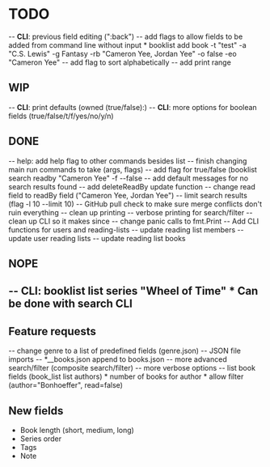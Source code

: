 # TODO
  -- **CLI**: previous field editing (":back")
  -- add flags to allow fields to be added from command line without input
    * booklist add book -t "test" -a "C.S. Lewis" -g Fantasy -rb "Cameron Yee, Jordan Yee" -o false -eo "Cameron Yee"
  -- add flag to sort alphabetically
  -- add print range

## WIP
  -- **CLI**: print defaults (owned (true/false):)
  -- **CLI**: more options for boolean fields (true/false/t/f/yes/no/y/n)

## DONE
  -- help: add help flag to other commands besides list
  -- finish changing main run commands to take (args, flags)
  -- add flag for true/false (booklist search readby "Cameron Yee" -f --false
  -- add default messages for no search results found
  -- add deleteReadBy update function
  -- change read field to readBy field ("Cameron Yee, Jordan Yee")
  -- limit search results (flag -l 10 --limit 10)
  -- GitHub pull check to make sure merge conflicts don't ruin everything
  -- clean up printing
  -- verbose printing for search/filter
  -- clean up CLI so it makes since
  -- change panic calls to fmt.Print
  -- Add CLI functions for users and reading-lists
  -- update reading list members
  -- update user reading lists
  -- update reading list books

## NOPE
  -- **CLI**: booklist list series "Wheel of Time"
    * Can be done with search **CLI**
-----------------------------------------------------------------

## Feature requests
  -- change genre to a list of predefined fields (genre.json)
  -- JSON file imports
  -- *__books.json append to books.json
  -- more advanced search/filter (composite search/filter)
  -- more verbose options
  -- list book fields (book_list list authors) 
    * number of books for author 
    * allow filter (author="Bonhoeffer", read=false)

## New fields
- Book length (short, medium, long)
- Series order
- Tags
- Note

